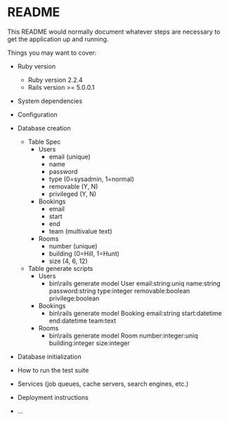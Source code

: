 # README

This README would normally document whatever steps are necessary to get the
application up and running.

Things you may want to cover:

* Ruby version
    * Ruby version 2.2.4
    * Rails version >= 5.0.0.1

* System dependencies

* Configuration

* Database creation
    * Table Spec
        * Users
            * email (unique)
            * name
            * password
            * type (0=sysadmin, 1=normal)
            * removable (Y, N)
            * privileged (Y, N)
        * Bookings
            * email
            * start
            * end
            * team (multivalue text)
        * Rooms
            * number (unique)
            * building (0=Hill, 1=Hunt)
            * size (4, 6, 12)
    * Table generate scripts
        * Users
            * bin\rails generate model User email:string:uniq name:string password:string type:integer removable:boolean privilege:boolean
        * Bookings
            * bin\rails generate model Booking email:string start:datetime end:datetime team:text
        * Rooms
            * bin\rails generate model Room number:integer:uniq building:integer size:integer

* Database initialization

* How to run the test suite

* Services (job queues, cache servers, search engines, etc.)

* Deployment instructions

* ...
